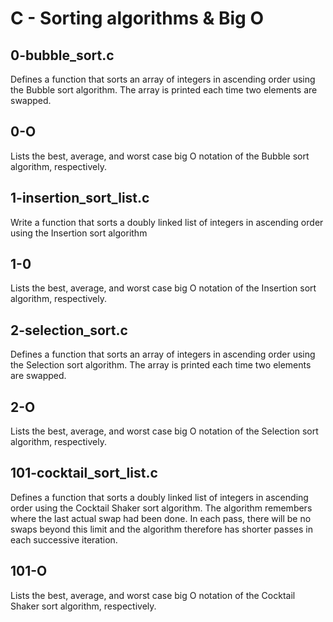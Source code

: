 # C - Sorting algorithms & Big O

## 0-bubble_sort.c
Defines a function that sorts an array of integers in ascending order using the Bubble sort algorithm. The array is printed each time two elements are swapped.

## 0-O
Lists the best, average, and worst case big O notation of the Bubble sort algorithm, respectively.

## 1-insertion_sort_list.c
Write a function that sorts a doubly linked list of integers in ascending order using the Insertion sort algorithm

## 1-0
Lists the best, average, and worst case big O notation of the Insertion sort algorithm, respectively.

## 2-selection_sort.c
Defines a function that sorts an array of integers in ascending order using the Selection sort algorithm. The array is printed each time two elements are swapped.

## 2-O
Lists the best, average, and worst case big O notation of the Selection sort algorithm, respectively.

## 101-cocktail_sort_list.c
Defines a function that sorts a doubly linked list of integers in ascending order using the Cocktail Shaker sort algorithm. The algorithm remembers where the last actual swap had been done. In each pass, there will be no swaps beyond this limit and the algorithm therefore has shorter passes in each successive iteration.

## 101-O
Lists the best, average, and worst case big O notation of the Cocktail Shaker sort algorithm, respectively.
